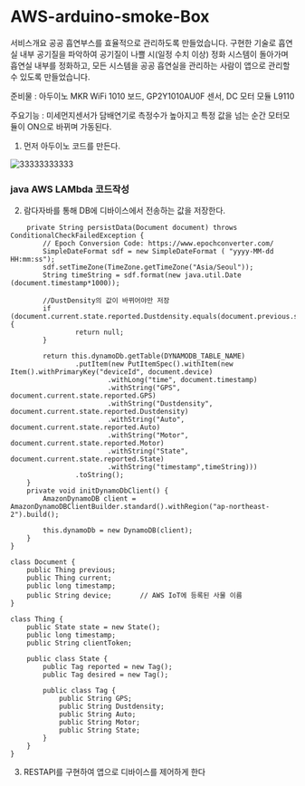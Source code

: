 # AWS-arduino-smoke-Box

서비스개요
공공 흡연부스를 효율적으로 관리하도록 만들었습니다. 구현한 기술로 흡연실 내부 공기질을 파악하여 공기질이 나쁠 시(일정 수치 이상) 정화 시스템이 돌아가며 흡연실 내부를 정화하고, 모든 시스템을 공공 흡연실을 관리하는 사람이 앱으로 관리할 수 있도록 만들었습니다. 

준비물 : 아두이노 MKR WiFi 1010 보드,  GP2Y1010AU0F 센서, DC 모터 모듈 L9110

주요기능 : 미세먼지센서가 담배연기로 측정수가 높아지고 특정 값을 넘는 순간 모터모듈이 ON으로 바뀌며 가동된다.

1. 먼저 아두이노 코드를 만든다.

![33333333333](https://user-images.githubusercontent.com/75929596/102010862-1d363000-3d84-11eb-9569-9b70fb5dd7e6.jpg)


### java AWS LAMbda 코드작성

2. 람다자바를 통해 DB에 디바이스에서 전송하는 값을 저장한다.
~~~
    private String persistData(Document document) throws ConditionalCheckFailedException {
        // Epoch Conversion Code: https://www.epochconverter.com/
        SimpleDateFormat sdf = new SimpleDateFormat ( "yyyy-MM-dd HH:mm:ss");
        sdf.setTimeZone(TimeZone.getTimeZone("Asia/Seoul"));
        String timeString = sdf.format(new java.util.Date (document.timestamp*1000));
        
        //DustDensity의 값이 바뀌어야만 저장
        if (document.current.state.reported.Dustdensity.equals(document.previous.state.reported.Dustdensity)) {
                return null;
        }

        return this.dynamoDb.getTable(DYNAMODB_TABLE_NAME)
                .putItem(new PutItemSpec().withItem(new Item().withPrimaryKey("deviceId", document.device)
                        .withLong("time", document.timestamp)
                        .withString("GPS", document.current.state.reported.GPS)
                        .withString("Dustdensity", document.current.state.reported.Dustdensity)
                        .withString("Auto", document.current.state.reported.Auto)
                        .withString("Motor", document.current.state.reported.Motor)
                        .withString("State", document.current.state.reported.State)
                        .withString("timestamp",timeString)))
                .toString();
    }
    private void initDynamoDbClient() {
        AmazonDynamoDB client = AmazonDynamoDBClientBuilder.standard().withRegion("ap-northeast-2").build();

        this.dynamoDb = new DynamoDB(client);
    }
}

class Document {
    public Thing previous;       
    public Thing current;
    public long timestamp;
    public String device;       // AWS IoT에 등록된 사물 이름 
}

class Thing {
    public State state = new State();
    public long timestamp;
    public String clientToken;

    public class State {
        public Tag reported = new Tag();
        public Tag desired = new Tag();

        public class Tag {
            public String GPS;
            public String Dustdensity;
            public String Auto;
            public String Motor;
            public String State;
        }
    }
}
~~~~

3. RESTAPI를 구현하여 앱으로 디바이스를 제어하게 한다
